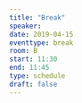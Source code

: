 ```yaml
---
title: "Break"
speaker:
date: 2019-04-15
eventtype: break
room: B
start: 11:30
end: 11:45
type: schedule
draft: false
---
```

